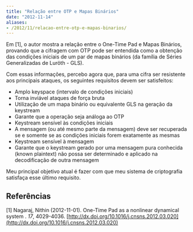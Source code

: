 ```yaml
---
title: "Relação entre OTP e Mapas Binários"
date: "2012-11-14"
aliases:
- /2012/11/relacao-entre-otp-e-mapas-binarios/
---
```


Em [1], o autor mostra a relação entre o One-Time Pad e Mapas Binários, provando que a cifragem com OTP pode ser entendida como a obtenção das condições iniciais de um par de mapas binários (da família de Séries Generalizadas de Luröth - GLS).

Com essas informações, percebo agora que, para uma cifra ser resistente aos principais ataques, os seguintes requisitos devem ser satisfeitos:

* Amplo keyspace (intervalo de condições iniciais)
* Torna inviável ataques de força bruta
* Utilização de um mapa binário ou equivalente GLS na geração da keystream
* Garante que a operação seja análoga ao OTP
* Keystream sensível às condições iniciais
* A mensagem (ou até mesmo parte da mensagem) deve ser recuperada se e somente se as condições iniciais forem exatamente as mesmas
* Keystream sensível à mensagem
* Garante que o keystream gerado por uma mensagem pura conhecida (known plaintext) não possa ser determinado e aplicado na decodificação de outra mensagem

Meu principal objetivo atual é fazer com que meu sistema de criptografia satisfaça esse último requisito.

## Referências

[1] Nagaraj, Nithin (2012-11-01). One-Time Pad as a nonlinear dynamical system . _17_, 4029-4036. [http://dx.doi.org/10.1016/j.cnsns.2012.03.020](http://dx.doi.org/10.1016/j.cnsns.2012.03.020)
